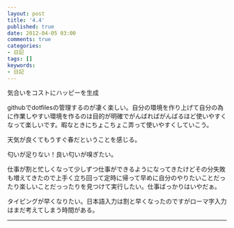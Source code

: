 ```yaml
---
layout: post
title: '4.4'
published: true
date: 2012-04-05 03:00
comments: true
categories:
- 日記
tags: []
keywords:
- 日記
---
```

気合いをコストにハッピーを生成

githubでdotfilesの管理するのが凄く楽しい。自分の環境を作り上げて自分の為に作業しやすい環境を作るのは目的が明確でがんばればがんばるほど使いやすくなって楽しいです。暇なときにちょこちょこ弄って使いやすくしていこう。

天気が良くてもうすぐ春だということを感じる。

匂いが足りない！良い匂いが嗅ぎたい。

仕事が割と忙しくなって少しずつ仕事ができるようになってきたけどその分失敗も増えてきたので上手く立ち回って定時に帰って早めに自分のやりたいことだったり楽しいことだっったりを見つけて実行したい。仕事ばっかりはいやだぁ。

タイピングが早くなりたい。日本語入力は割と早くなったのですがローマ字入力はまだ考えてしまう時間がある。

---

